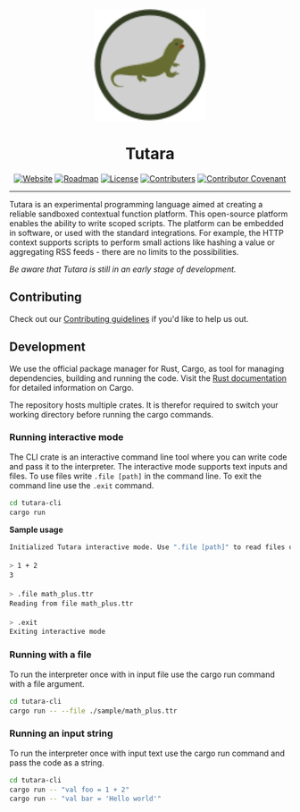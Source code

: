 <p align="center"><img src="https://github.com/tutara/tutara-assets/raw/master/logos/logo.svg" width="200" /></p>
<h1 align="center">Tutara</h1>

<p align="center">
	<a href="https://tutara.dev/"><img src="https://img.shields.io/badge/website-tutara.dev-orange" alt="Website" /></a>
	<a href="https://github.com/orgs/tutara/projects/1"><img src="https://img.shields.io/badge/tutara-Roadmap-darkgreen" alt="Roadmap" /></a>
	<a href="LICENSE"><img src="https://img.shields.io/github/license/tutara/tutara" alt="License" /></a>
	<a href="https://github.com/tutara/tutara/graphs/contributors"><img src="https://img.shields.io/github/contributors/tutara/tutara" alt="Contributers" /></a>
	<a href="CODE_OF_CONDUCT.md"><img src="https://img.shields.io/badge/contributor%20covenant-v2.0%20adopted-ff69b4.svg" alt="Contributor Covenant" /></a>
</p>

---

Tutara is an experimental programming language aimed at creating a reliable sandboxed contextual function platform. This open-source platform enables the ability to write scoped scripts. The platform can be embedded in software, or used with the standard integrations. For example, the HTTP context supports scripts to perform small actions like hashing a value or aggregating RSS feeds - there are no limits to the possibilities.

_Be aware that Tutara is still in an early stage of development._

## Contributing

Check out our [Contributing guidelines](CONTRIBUTING.md) if you'd like to help us out.

## Development

We use the official package manager for Rust, Cargo, as tool for managing dependencies, building and running the code. Visit the [Rust documentation](https://doc.rust-lang.org/cargo/) for detailed information on Cargo.

The repository hosts multiple crates. It is therefor required to switch your working directory before running the cargo commands.

### Running interactive mode

The CLI crate is an interactive command line tool where you can write code and pass it to the interpreter. The interactive mode supports text inputs and files. To use files write `.file [path]` in the command line. To exit the command line use the `.exit` command.

```sh
cd tutara-cli
cargo run
```

**Sample usage**

```sh
Initialized Tutara interactive mode. Use ".file [path]" to read files or ".exit" to leave.

> 1 + 2
3

> .file math_plus.ttr
Reading from file math_plus.ttr

> .exit
Exiting interactive mode
```

### Running with a file

To run the interpreter once with in input file use the cargo run command with a file argument.

```sh
cd tutara-cli
cargo run -- --file ./sample/math_plus.ttr
```

### Running an input string

To run the interpreter once with input text use the cargo run command and pass the code as a string.

```sh
cd tutara-cli
cargo run -- "val foo = 1 + 2"
cargo run -- "val bar = 'Hello world'"
```

<!-- Deez Nuts -->
